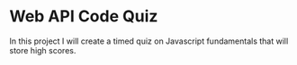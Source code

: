 # Web API Code Quiz

In this project I will create a timed quiz on Javascript fundamentals that will store high scores.



